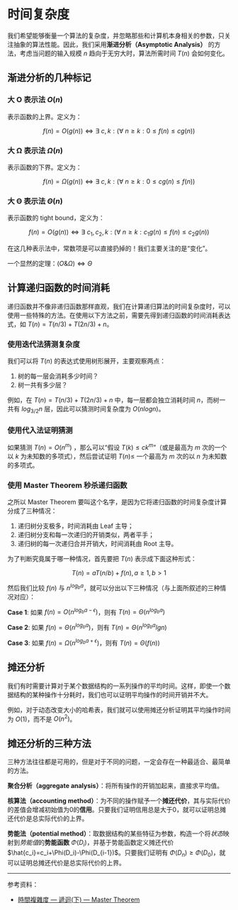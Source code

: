 # 时间复杂度

我们希望能够衡量一个算法的复杂度，并忽略那些和计算机本身相关的参数，只关注抽象的算法性能。因此，我们采用**渐进分析（Asymptotic Analysis）** 的方法，考虑当问题的输入规模 $n$ 趋向于无穷大时，算法所需时间 $T(n)$ 会如何变化。

## 渐进分析的几种标记

### 大 O 表示法 $O(n)$
表示函数的上界。定义为：

$$f(n)=O(g(n)) \iff \exists\ c, k : (\forall\ n \ge k : 0 \le f(n) \le cg(n))$$

### 大 Ω 表示法 $\Omega(n)$
表示函数的下界。定义为：

$$f(n)=\Omega(g(n)) \iff \exists\ c, k : (\forall\ n \ge k : 0 \le cg(n) \le f(n))$$

### 大 Θ 表示法 $\Theta(n)$
表示函数的 tight bound，定义为：

$$f(n)=O(g(n)) \iff \exists\ c_1, c_2, k : (\forall\ n \ge k : c_1g(n) \le f(n) \le c_2g(n))$$

在这几种表示法中，常数项是可以直接扔掉的！我们主要关注的是“变化”。

一个显然的定理：$(O \& \Omega) \iff \Theta$

## 计算递归函数的时间消耗

递归函数并不像非递归函数那样直观，我们在计算递归算法的时间复杂度时，可以使用一些特殊的方法。在使用以下方法之前，需要先得到递归函数的时间消耗表达式，如 $T(n) = T(n/3) + T(2n/3) + n$。

### 使用迭代法猜测复杂度

我们可以将 $T(n)$ 的表达式使用树形展开，主要观察两点：

1. 树的每一层会消耗多少时间？
2. 树一共有多少层？

例如，在 $T(n) = T(n/3) + T(2n/3) + n$ 中，每一层都会独立消耗时间 $n$，而树一共有 $log_{3/2}n$ 层，因此可以猜测时间复杂度为 $O(nlogn)$。

### 使用代入法证明猜测

如果猜测 $T(n)=O(n^m)$ ，那么可以“假设 $T(k) \le ck^m$”（或是最高为 $m$ 次的一个以 $k$ 为未知数的多项式），然后尝试证明 $T(n) \le$ 一个最高为 $m$ 次的以 $n$ 为未知数的多项式。

### 使用 Master Theorem 秒杀递归函数

之所以 Master Theorem 要叫这个名字，是因为它将递归函数的时间复杂度计算分成了三种情况：

1. 递归树分支极多，时间消耗由 Leaf 主导；
2. 递归树分支和每一次递归的开销类似，两者平手；
3. 递归树的每一次递归合并开销大，时间消耗由 Root 主导。

为了判断究竟属于哪一种情况，首先要把 $T(n)$ 表示成下面这种形式：

$$T(n)=aT(n/b)+f(n), a\ge1, b\gt1$$

然后我们比较 $f(n)$ 与 $n^{log_ba}$，就可以分出以下三种情况（与上面所叙述的三种情况对应）：

**Case 1**: 如果 $f(n)=O(n^{log_ba-\epsilon})$，则有 $T(n)=\Theta(n^{log_ba})$

**Case 2**: 如果 $f(n)=\Theta(n^{log_ba})$，则有 $T(n)=\Theta(n^{log_ba}lgn)$

**Case 3**: 如果 $f(n)=\Omega(n^{log_ba+\epsilon})$，则有 $T(n)=\Theta(f(n))$

## 摊还分析

我们有时需要计算对于某个数据结构的一系列操作的平均时间。这样，即使一个数据结构的某种操作十分耗时，我们也可以证明平均操作的时间开销并不大。

例如，对于动态改变大小的哈希表，我们就可以使用摊还分析证明其平均操作时间为 $O(1)$，而不是 $O(n^2)$。

## 摊还分析的三种方法

三种方法往往都是可用的，但是对于不同的问题，一定会存在一种最适合、最简单的方法。

**聚合分析（aggregate analysis）**：将所有操作的开销加起来，直接求平均值。

**核算法（accounting method）**：为不同的操作赋予一个**摊还代价**，其与实际代价的差值会增减初始值为0的**信用**。只要我们证明信用总是大于0，就可以证明总摊还代价是总实际代价的上界。

**势能法（potential method）**：取数据结构的某些特征为参数，构造一个将*状态*映射到*势能值*的**势能函数** $\Phi(D_i)$，并基于势能函数定义摊还代价 $\hat{c_i}=c_i+\Phi(D_i)-\Phi(D_{i-1})$。只要我们证明有 $\Phi(D_n)\ge\Phi(D_0)$，就可以证明总摊还代价是总实际代价的上界。

---

参考资料：

- [時間複雜度 — 遞迴(下) — Master Theorem](https://mycollegenotebook.medium.com/%E6%99%82%E9%96%93%E8%A4%87%E9%9B%9C%E5%BA%A6-%E9%81%9E%E8%BF%B4-%E4%B8%8B-master-th-307ad4608ab6)